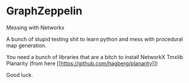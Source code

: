 # GraphZeppelin
Messing with Networkx

A bunch of stupid testing shit to learn python and mess with procedural map generation.

You need a bunch of libraries that are a bitch to install
NetworkX
Tmxlib
Planarity (from here [[https://github.com/hagberg/planarity]])

Good luck.
